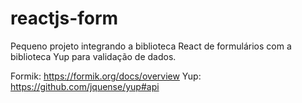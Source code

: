 # reactjs-form
Pequeno projeto integrando a biblioteca React de formulários com a biblioteca Yup para validação de dados.

Formik: https://formik.org/docs/overview
Yup: https://github.com/jquense/yup#api
